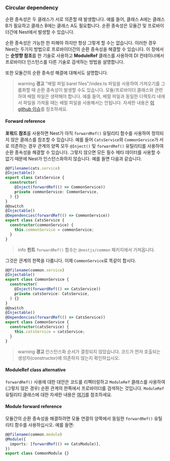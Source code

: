 ### Circular dependency

순환 종속성은 두 클래스가 서로 의존할 때 발생합니다. 예를 들어, 클래스 A에는 클래스 B가 필요하고 클래스 B에는 클래스 A도 필요합니다. 순환 종속성은 모듈간 및 프로바이더간에 Nest에서 발생할 수 있습니다.

순환 종속성은 가능한 한 피해야 하지만 항상 그렇게 할 수는 없습니다. 이러한 경우 Nest는 두가지 방법으로 프로바이더간의 순환 종속성을 해결할 수 있습니다. 이 장에서는 **순방향 참조**를 한 기술로 사용하고 **ModuleRef** 클래스를 사용하여 DI 컨테이너에서 프로바이더 인스턴스를 다른 기술로 검색하는 방법을 설명합니다.

또한 모듈간의 순환 종속성 해결에 대해서도 설명합니다.

> warning **경고** "배럴 파일 barel files"/index.ts 파일을 사용하여 가져오기를 그룹화할 때 순환 종속성이 발생할 수도 있습니다. 모듈/프로바이더 클래스와 관련하여 배럴 파일은 생략해야 합니다. 예를 들어, 배럴 파일과 동일한 디렉토리 내에서 파일을 가져올 때는 배럴 파일을 사용해서는 안됩니다. 자세한 내용은 [이 github 이슈](https://github.com/nestjs/nest/issues/1181#issuecomment-430197191)를 참조하세요.

#### Forward reference

**포워드 참조**를 사용하면 Nest가 아직 `forwardRef()` 유틸리티 함수를 사용하여 정의되지 않은 클래스를 참조할 수 있습니다. 예를 들어 `CatsService`와 `CommonService`가 서로 의존하는 경우 관계의 양쪽 모두 `@Inject()` 및 `forwardRef()` 유틸리티를 사용하여 순환 종속성을 해결할 수 있습니다. 그렇지 않으면 모든 필수 메타 데이터를 사용할 수 없기 때문에 Nest가 인스턴스화하지 않습니다. 예를 들면 다음과 같습니다.

```typescript
@@filename(cats.service)
@Injectable()
export class CatsService {
  constructor(
    @Inject(forwardRef(() => CommonService))
    private commonService: CommonService,
  ) {}
}
@@switch
@Injectable()
@Dependencies(forwardRef(() => CommonService))
export class CatsService {
  constructor(commonService) {
    this.commonService = commonService;
  }
}
```

> info **힌트** `forwardRef()` 함수는 `@nestjs/common` 패키지에서 가져옵니다.

그것은 관계의 한쪽을 다룹니다. 이제 `CommonService`로 똑같이 합시다.

```typescript
@@filename(common.service)
@Injectable()
export class CommonService {
  constructor(
    @Inject(forwardRef(() => CatsService))
    private catsService: CatsService,
  ) {}
}
@@switch
@Injectable()
@Dependencies(forwardRef(() => CatsService))
export class CommonService {
  constructor(catsService) {
    this.catsService = catsService;
  }
}
```

> warning **경고** 인스턴스화 순서가 결정되지 않았습니다. 코드가 먼저 호출되는 생성자(constructor)에 의존하지 않는지 확인하십시오.

#### ModuleRef class alternative

`forwardRef()` 사용에 대한 대안은 코드를 리팩터링하고 `ModuleRef` 클래스를 사용하여(그렇지 않은 경우) 순환 관계의 한쪽에서 프로바이더를 검색하는 것입니다. `ModuleRef` 유틸리티 클래스에 대한 자세한 내용은 [여기](/fundamentals/module-ref)를 참조하세요.

#### Module forward reference

모듈간의 순환 종속성을 해결하려면 모듈 연결의 양쪽에서 동일한 `forwardRef()` 유틸리티 함수를 사용하십시오. 예를 들면:

```typescript
@@filename(common.module)
@Module({
  imports: [forwardRef(() => CatsModule)],
})
export class CommonModule {}
```
